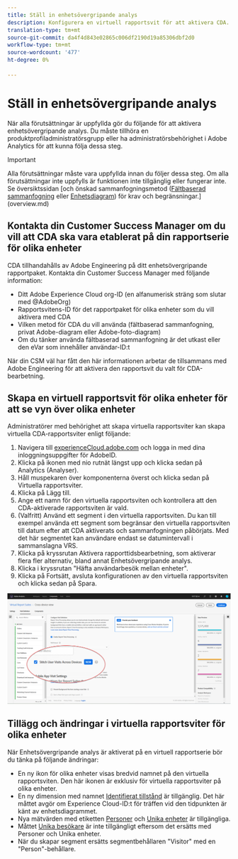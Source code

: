 ```yaml
---
title: Ställ in enhetsövergripande analys
description: Konfigurera en virtuell rapportsvit för att aktivera CDA.
translation-type: tm+mt
source-git-commit: da4f4d843e02865c006df2190d19a85306dbf2d0
workflow-type: tm+mt
source-wordcount: '477'
ht-degree: 0%

---
```



# Ställ in enhetsövergripande analys

När alla förutsättningar är uppfyllda gör du följande för att aktivera enhetsövergripande analys. Du måste tillhöra en produktprofiladministratörsgrupp eller ha administratörsbehörighet i Adobe Analytics för att kunna följa dessa steg.

>[!IMPORTANT]
>
>Alla förutsättningar måste vara uppfyllda innan du följer dessa steg. Om alla förutsättningar inte uppfylls är funktionen inte tillgänglig eller fungerar inte. Se översiktssidan [och önskad sammanfogningsmetod ([Fältbaserad sammanfogning](field-based-stitching.md) eller [Enhetsdiagram](device-graph.md)) för krav och begränsningar.](overview.md)

## Kontakta din Customer Success Manager om du vill att CDA ska vara etablerat på din rapportserie för olika enheter

CDA tillhandahålls av Adobe Engineering på ditt enhetsövergripande rapportpaket. Kontakta din Customer Success Manager med följande information:

* Ditt Adobe Experience Cloud org-ID (en alfanumerisk sträng som slutar med @AdobeOrg)
* Rapportsvitens-ID för det rapportpaket för olika enheter som du vill aktivera med CDA
* Vilken metod för CDA du vill använda (fältbaserad sammanfogning, privat Adobe-diagram eller Adobe-foto-diagram)
* Om du tänker använda fältbaserad sammanfogning är det utkast eller den eVar som innehåller användar-ID:t

När din CSM väl har fått den här informationen arbetar de tillsammans med Adobe Engineering för att aktivera den rapportsvit du valt för CDA-bearbetning.

## Skapa en virtuell rapportsvit för olika enheter för att se vyn över olika enheter

Administratörer med behörighet att skapa virtuella rapportsviter kan skapa virtuella CDA-rapportsviter enligt följande:

1. Navigera till [experienceCloud.adobe.com](https://experiencecloud.adobe.com) och logga in med dina inloggningsuppgifter för AdobeID.
2. Klicka på ikonen med nio rutnät längst upp och klicka sedan på Analytics (Analyser).
3. Håll muspekaren över komponenterna överst och klicka sedan på Virtuella rapportsviter.
4. Klicka på Lägg till.
5. Ange ett namn för den virtuella rapportsviten och kontrollera att den CDA-aktiverade rapportsviten är vald.
6. (Valfritt) Använd ett segment i den virtuella rapportsviten. Du kan till exempel använda ett segment som begränsar den virtuella rapportsviten till datum efter att CDA aktiverats och sammanfogningen påbörjats. Med det här segmentet kan användare endast se datumintervall i sammanslagna VRS.
7. Klicka på kryssrutan Aktivera rapporttidsbearbetning, som aktiverar flera fler alternativ, bland annat Enhetsövergripande analys.
8. Klicka i kryssrutan &quot;Häfta användarbesök mellan enheter&quot;.
9. Klicka på Fortsätt, avsluta konfigurationen av den virtuella rapportsviten och klicka sedan på Spara.

![CDA-kryssruta](assets/cda-checkbox.png)

## Tillägg och ändringar i virtuella rapportsviter för olika enheter

När Enhetsövergripande analys är aktiverat på en virtuell rapportserie bör du tänka på följande ändringar:

* En ny ikon för olika enheter visas bredvid namnet på den virtuella rapportsviten. Den här ikonen är exklusiv för virtuella rapportsviter på olika enheter.
* En ny dimension med namnet [Identifierat tillstånd](../dimensions/identified-state.md) är tillgänglig. Det här måttet avgör om Experience Cloud-ID:t för träffen vid den tidpunkten är känt av enhetsdiagrammet.
* Nya mätvärden med etiketten [Personer](../metrics/people.md) och [Unika enheter](../metrics/unique-devices.md) är tillgängliga.
* Måttet [Unika besökare](../metrics/unique-visitors.md) är inte tillgängligt eftersom det ersätts med Personer och Unika enheter.
* När du skapar segment ersätts segmentbehållaren &quot;Visitor&quot; med en &quot;Person&quot;-behållare.
